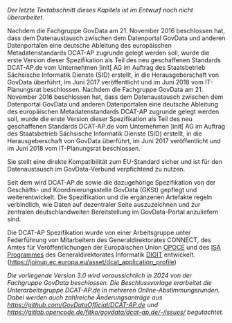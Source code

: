 _Der letzte Textabschnitt dieses Kapitels ist im Entwurf noch nicht überarbeitet._

Nachdem die Fachgruppe GovData am 21. November 2016 beschlossen hat, dass dem Datenaustausch zwischen dem Datenportal GovData und anderen Datenportalen eine deutsche Ableitung des europäischen Metadatenstandards DCAT-AP zugrunde gelegt werden soll, wurde die erste Version dieser Spezifikation als Teil des neu geschaffenen Standards DCAT-AP.de vom Unternehmen ]init[ AG im Auftrag des Staatsbetrieb Sächsische Informatik Dienste (SID) erstellt, in die Herausgeberschaft von GovData überführt, im Juni 2017 veröffentlicht und im Juni 2018 vom IT-Planungsrat beschlossen. 
Nachdem die Fachgruppe GovData am 21. November 2016 beschlossen hat, dass dem Datenaustausch zwischen dem Datenportal GovData und anderen Datenportalen eine deutsche Ableitung des europäischen Metadatenstandards DCAT-AP zugrunde gelegt werden soll, wurde die erste Version dieser Spezifikation als Teil des neu geschaffenen Standards DCAT-AP.de vom Unternehmen ]init[ AG im Auftrag des Staatsbetrieb Sächsische Informatik Dienste (SID) erstellt, in die Herausgeberschaft von GovData überführt, im Juni 2017 veröffentlicht und im Juni 2018 vom IT-Planungsrat beschlossen. 

Sie stellt eine direkte Kompatibilität zum EU-Standard sicher und ist für den Datenaustausch im GovData-Verbund verpfichtend zu nutzen.

Seit dem wird DCAT-AP.de sowie die dazugehörige Spezifikation von der Geschäfts- und Koordinierungsstelle GovData (GKSt) gepflegt und weiterentwickelt. Die Spezifikation und die ergänzenen Artefakte regeln verbindlich, wie Daten auf dezentraler Seite auszuzeichnen und zur zentralen deutschlandweiten Bereitstellung im GovData-Portal anzuliefern sind.

Die DCAT-AP Spezifikation wurde von einer Arbeitsgruppe unter Federführung von Mitarbeitern des Generaldirektorates CONNECT, des Amtes für Veröffentlichungen der Europäischen Union [OPOCE](https://op.europa.eu/de/home) und des [ISA Programmes](https://ec.europa.eu/isa2/home_en) des Generaldirektorates Informatik [DIGIT](https://ec.europa.eu/info/departments/informatics_de) entwickelt. (https://joinup.ec.europa.eu/asset/dcat_application_profile)

_Die vorliegende Version 3.0 wird voraussichtlich in 2024 von der Fachgruppe GovData beschlossen. Die Beschlussvorlage erarbeitet die Unterarbeitsgruppe DCAT-AP.de in mehreren Online-Abstimmungsrunden. Dabei werden auch zahlreiche Änderungsanträge aus https://github.com/GovDataOfficial/DCAT-AP.de und https://gitlab.opencode.de/fitko/govdata/dcat-ap.de/-/issues/ begutachtet._
